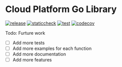 # Cloud Platform Go Library

[![release](https://github.com/ministryofjustice/cloud-platform-go-library/actions/workflows/create-release.yaml/badge.svg?event=check_run)](https://github.com/ministryofjustice/cloud-platform-go-library/actions/workflows/create-release.yaml)
[![staticcheck](https://github.com/ministryofjustice/cloud-platform-go-library/actions/workflows/go-vet-lint-deps.yaml/badge.svg?event=check_run)](https://github.com/ministryofjustice/cloud-platform-go-library/actions/workflows/go-vet-lint-deps.yaml)
[![test](https://github.com/ministryofjustice/cloud-platform-go-library/actions/workflows/go-test.yaml/badge.svg?event=check_run)](https://github.com/ministryofjustice/cloud-platform-go-library/actions/workflows/go-test.yaml)
[![codecov](https://codecov.io/gh/ministryofjustice/cloud-platform-go-library/branch/main/graph/badge.svg?token=MGJO976Y2H)](https://codecov.io/gh/ministryofjustice/cloud-platform-go-library)


Todo: Furture work

- [ ] Add more tests
- [ ] Add more examples for each function
- [ ] Add more documentation
- [ ] Add more features